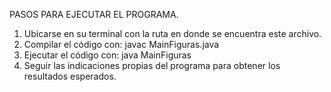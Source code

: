 PASOS PARA EJECUTAR EL PROGRAMA. 
1. Ubicarse en su terminal con la ruta en donde se encuentra este archivo.
2. Compilar el código con: javac MainFiguras.java
3. Ejecutar el código con: java MainFiguras
4. Seguir las indicaciones propias del programa para obtener los resultados esperados.